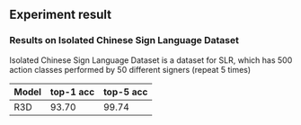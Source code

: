 ## Experiment result
### Results on Isolated Chinese Sign Language Dataset
Isolated Chinese Sign Language Dataset is a dataset for SLR, which has 500 action classes performed by 50 different signers
(repeat 5 times)

| Model         |   top-1 acc   |   top-5 acc   |
| ------------- | ------------- | ------------- |
| R3D           |     93.70     |     99.74     |